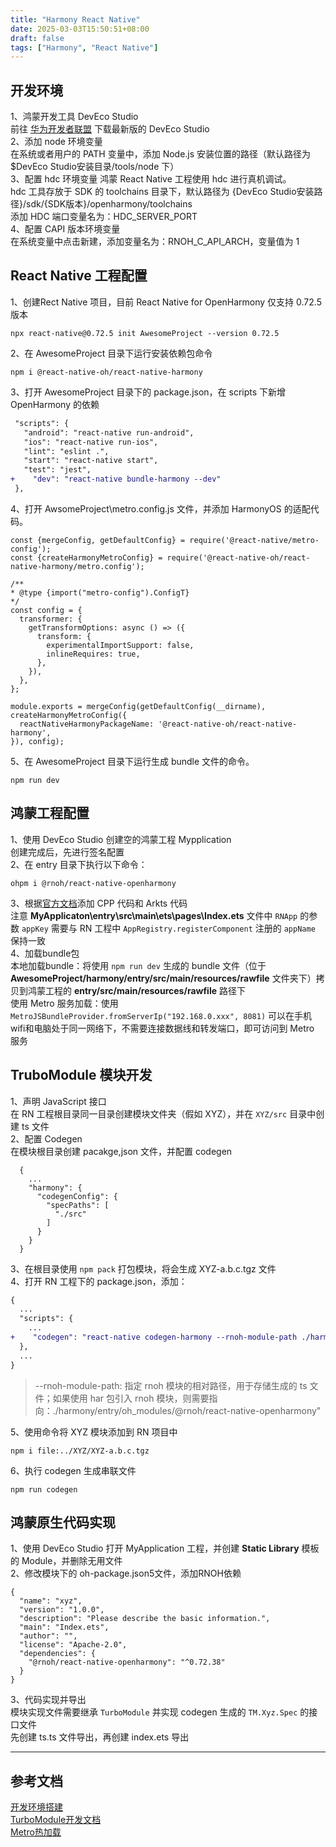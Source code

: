 ```yaml
---
title: "Harmony React Native"
date: 2025-03-03T15:50:51+08:00
draft: false
tags: ["Harmony", "React Native"]
---
```


## 开发环境
1、鸿蒙开发工具 DevEco Studio  
前往 [华为开发者联盟](https://developer.huawei.com/consumer/cn/download/) 下载最新版的 DevEco Studio  
2、添加 node 环境变量  
在系统或者用户的 PATH 变量中，添加 Node.js 安装位置的路径（默认路径为 $DevEco Studio安装目录/tools/node 下）  
3、配置 hdc 环境变量
鸿蒙 React Native 工程使用 hdc 进行真机调试。  
hdc 工具存放于 SDK 的 toolchains 目录下，默认路径为 {DevEco Studio安装路径}/sdk/{SDK版本}/openharmony/toolchains  
添加 HDC 端口变量名为：HDC_SERVER_PORT  
4、配置 CAPI 版本环境变量  
在系统变量中点击新建，添加变量名为：RNOH_C_API_ARCH，变量值为 1  

## React Native 工程配置
1、创建Rect Native 项目，目前 React Native for OpenHarmony 仅支持 0.72.5 版本
```
npx react-native@0.72.5 init AwesomeProject --version 0.72.5
```
2、在 AwesomeProject 目录下运行安装依赖包命令
```
npm i @react-native-oh/react-native-harmony
```
3、打开 AwesomeProject 目录下的 package.json，在 scripts 下新增 OpenHarmony 的依赖
``` diff
 "scripts": {
   "android": "react-native run-android",
   "ios": "react-native run-ios",
   "lint": "eslint .",
   "start": "react-native start",
   "test": "jest",
+    "dev": "react-native bundle-harmony --dev"
 },
```
4、打开 AwsomeProject\metro.config.js 文件，并添加 HarmonyOS 的适配代码。
```
const {mergeConfig, getDefaultConfig} = require('@react-native/metro-config');
const {createHarmonyMetroConfig} = require('@react-native-oh/react-native-harmony/metro.config');

/**
* @type {import("metro-config").ConfigT}
*/
const config = {
  transformer: {
    getTransformOptions: async () => ({
      transform: {
        experimentalImportSupport: false,
        inlineRequires: true,
      },
    }),
  },
};

module.exports = mergeConfig(getDefaultConfig(__dirname), createHarmonyMetroConfig({
  reactNativeHarmonyPackageName: '@react-native-oh/react-native-harmony',
}), config);
```
5、在 AwesomeProject 目录下运行生成 bundle 文件的命令。
```
npm run dev
```

## 鸿蒙工程配置
1、使用 DevEco Studio 创建空的鸿蒙工程 Mypplication  
创建完成后，先进行签名配置  
2、在 entry 目录下执行以下命令：
```
ohpm i @rnoh/react-native-openharmony
```
3、根据[官方文档](https://gitee.com/openharmony-sig/ohos_react_native/blob/0.72.5-ohos-5.0-release/docs/zh-cn/%E7%8E%AF%E5%A2%83%E6%90%AD%E5%BB%BA.md#%E5%9C%A8%E5%8E%9F%E7%94%9F%E5%B7%A5%E7%A8%8B%E4%B8%AD%E9%9B%86%E6%88%90rnoh)添加 CPP 代码和 Arkts 代码  
注意 __MyApplicaton\entry\src\main\ets\pages\Index.ets__ 文件中 `RNApp` 的参数 `appKey` 需要与 RN 工程中 `AppRegistry.registerComponent` 注册的 `appName` 保持一致  
4、加载bundle包  
本地加载bundle：将使用 `npm run dev` 生成的 bundle 文件（位于 __AwesomeProject/harmony/entry/src/main/resources/rawfile__ 文件夹下）拷贝到鸿蒙工程的 __entry/src/main/resources/rawfile__ 路径下  
使用 Metro 服务加载：使用 `MetroJSBundleProvider.fromServerIp("192.168.0.xxx", 8081)` 可以在手机wifi和电脑处于同一网络下，不需要连接数据线和转发端口，即可访问到 Metro 服务  

## TruboModule 模块开发
1、声明 JavaScript 接口  
在 RN 工程根目录同一目录创建模块文件夹（假如 XYZ），并在 `XYZ/src` 目录中创建 ts 文件  
2、配置 Codegen  
在模块根目录创建 pacakge,json 文件，并配置 codegen
```
  {
    ...
    "harmony": {
      "codegenConfig": {
        "specPaths": [
          "./src"
        ]
      }
    }
  }
```
3、在根目录使用 `npm pack` 打包模块，将会生成 XYZ-a.b.c.tgz 文件  
4、打开 RN 工程下的 package.json，添加：  
``` diff
{
  ...
  "scripts": {
    ...
+    "codegen": "react-native codegen-harmony --rnoh-module-path ./harmony/react_native_openharmony"
  },
  ...
}
```
> --rnoh-module-path: 指定 rnoh 模块的相对路径，用于存储生成的 ts 文件；如果使用 har 包引入 rnoh 模块，则需要指向：./harmony/entry/oh_modules/@rnoh/react-native-openharmony"  

5、使用命令将 XYZ 模块添加到 RN 项目中  
```
npm i file:../XYZ/XYZ-a.b.c.tgz
```
6、执行 codegen 生成串联文件
```
npm run codegen
```
## 鸿蒙原生代码实现
1、使用 DevEco Studio 打开 MyApplication 工程，并创建 **Static Library** 模板的 Module，并删除无用文件  
2、修改模块下的 oh-package.json5文件，添加RNOH依赖  
```
{
  "name": "xyz",
  "version": "1.0.0",
  "description": "Please describe the basic information.",
  "main": "Index.ets",
  "author": "",
  "license": "Apache-2.0",
  "dependencies": {
    "@rnoh/react-native-openharmony": "^0.72.38"
  }
}
```
3、代码实现并导出  
模块实现文件需要继承 `TurboModule` 并实现 codegen 生成的 `TM.Xyz.Spec` 的接口文件  
先创建 ts.ts 文件导出，再创建 index.ets 导出



------

## 参考文档
[开发环境搭建](https://gitee.com/openharmony-sig/ohos_react_native/blob/0.72.5-ohos-5.0-release/docs/zh-cn/%E7%8E%AF%E5%A2%83%E6%90%AD%E5%BB%BA.md)  
[TurboModule开发文档](https://gitee.com/react-native-oh-library/docs/blob/master/zh-cn/turbomodule.md)  
[Metro热加载](https://gitee.com/openharmony-sig/ohos_react_native/blob/0.72.5-ohos-5.0-release/docs/zh-cn/%E8%B0%83%E8%AF%95%E8%B0%83%E6%B5%8B.md#metro%E7%83%AD%E5%8A%A0%E8%BD%BD)  





































